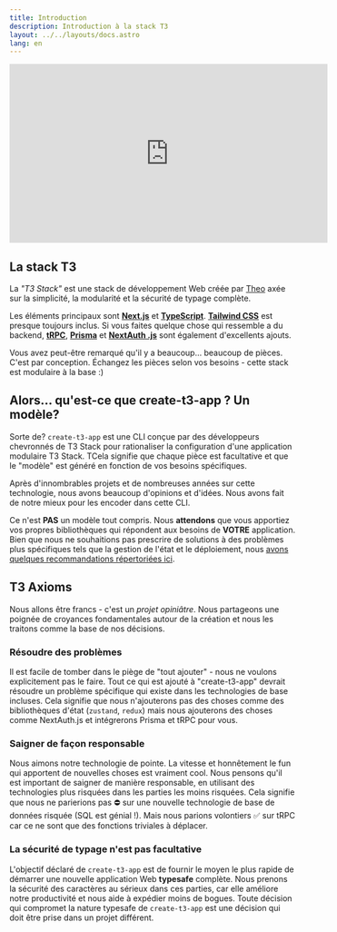 ```yaml
---
title: Introduction
description: Introduction à la stack T3
layout: ../../layouts/docs.astro
lang: en
---
```


<div class="embed">
<iframe width="560" height="315" src="https://www.youtube.com/embed/PbjHxIuHduU" title="La meilleure stack pour votre prochain projet" frameborder="0" allow="accelerometer; autoplay; clipboard-write; encrypted-media; gyroscope; picture-in-picture" allowfullscreen></iframe>
</div>

## La stack T3

La _"T3 Stack"_ est une stack de développement Web créée par [Theo](https://twitter.com/t3dotgg) axée sur la simplicité, la modularité et la sécurité de typage complète.

Les éléments principaux sont [**Next.js**](https://nextjs.org/) et [**TypeScript**](https://typescriptlang.org/). [**Tailwind CSS**](https://tailwindcss.com/) est presque toujours inclus. Si vous faites quelque chose qui ressemble a du backend, [**tRPC**](https://trpc.io/), [**Prisma**](https://prisma.io/) et [**NextAuth .js**](https://next-auth.js.org/) sont également d'excellents ajouts.

Vous avez peut-être remarqué qu'il y a beaucoup… beaucoup de pièces. C'est par conception. Échangez les pièces selon vos besoins - cette stack est modulaire à la base :)

## Alors... qu'est-ce que create-t3-app ? Un modèle?

Sorte de? `create-t3-app` est une CLI conçue par des développeurs chevronnés de T3 Stack pour rationaliser la configuration d'une application modulaire T3 Stack. TCela signifie que chaque pièce est facultative et que le "modèle" est généré en fonction de vos besoins spécifiques.

Après d'innombrables projets et de nombreuses années sur cette technologie, nous avons beaucoup d'opinions et d'idées. Nous avons fait de notre mieux pour les encoder dans cette CLI.

Ce n'est **PAS** un modèle tout compris. Nous **attendons** que vous apportiez vos propres bibliothèques qui répondent aux besoins de **VOTRE** application. Bien que nous ne souhaitions pas prescrire de solutions à des problèmes plus spécifiques tels que la gestion de l'état et le déploiement, nous [avons quelques recommandations répertoriées ici](/fr/other-recs).

## T3 Axioms

Nous allons être francs - c'est un _projet opiniâtre_. Nous partageons une poignée de croyances fondamentales autour de la création et nous les traitons comme la base de nos décisions.

### Résoudre des problèmes

Il est facile de tomber dans le piège de "tout ajouter" - nous ne voulons explicitement pas le faire. Tout ce qui est ajouté à "create-t3-app" devrait résoudre un problème spécifique qui existe dans les technologies de base incluses. Cela signifie que nous n'ajouterons pas des choses comme des bibliothèques d'état (`zustand`, `redux`) mais nous ajouterons des choses comme NextAuth.js et intégrerons Prisma et tRPC pour vous.

### Saigner de façon responsable

Nous aimons notre technologie de pointe. La vitesse et honnêtement le fun qui apportent de nouvelles choses est vraiment cool. Nous pensons qu'il est important de saigner de manière responsable, en utilisant des technologies plus risquées dans les parties les moins risquées. Cela signifie que nous ne parierions pas ⛔️ sur une nouvelle technologie de base de données risquée (SQL est génial !). Mais nous parions volontiers ✅ sur tRPC car ce ne sont que des fonctions triviales à déplacer.

### La sécurité de typage n'est pas facultative

L'objectif déclaré de `create-t3-app` est de fournir le moyen le plus rapide de démarrer une nouvelle application Web **typesafe** complète. Nous prenons la sécurité des caractères au sérieux dans ces parties, car elle améliore notre productivité et nous aide à expédier moins de bogues. Toute décision qui compromet la nature typesafe de `create-t3-app` est une décision qui doit être prise dans un projet différent.
